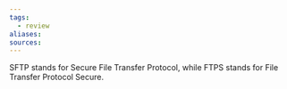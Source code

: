 ```yaml
---
tags:
  - review
aliases: 
sources:
---
```

SFTP stands for Secure File Transfer Protocol, while FTPS stands for File Transfer Protocol Secure.